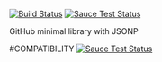 [![Build Status](https://travis-ci.org/justapps4all/github-jsonp.svg?branch=master)](https://travis-ci.org/justapps4all/github-jsonp)
[![Sauce Test Status](https://saucelabs.com/buildstatus/juanmadev)](https://saucelabs.com/u/juanmadev)

GitHub minimal library with JSONP

#COMPATIBILITY
[![Sauce Test Status](https://saucelabs.com/browser-matrix/juanmadev.svg)](https://saucelabs.com/u/juanmadev)
